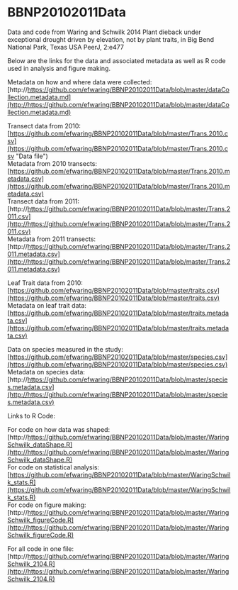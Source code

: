 BBNP20102011Data
================

Data and code from Waring and Schwilk 2014
Plant dieback under exceptional drought driven by elevation, not by plant traits, in Big Bend National Park, Texas USA
PeerJ, 2:e477 <br>

Below are the links for the data and associated metadata as well as R code used in analysis and figure making. <br>

Metadata on how and where data were collected:[http://https://github.com/efwaring/BBNP20102011Data/blob/master/dataCollection.metadata.md](http://https://github.com/efwaring/BBNP20102011Data/blob/master/dataCollection.metadata.md) <br>

Transect data from 2010: [https://github.com/efwaring/BBNP20102011Data/blob/master/Trans.2010.csv](https://github.com/efwaring/BBNP20102011Data/blob/master/Trans.2010.csv "Data file")<br>
Metadata from 2010 transects: [https://github.com/efwaring/BBNP20102011Data/blob/master/Trans.2010.metadata.csv](https://github.com/efwaring/BBNP20102011Data/blob/master/Trans.2010.metadata.csv) <br>
Transect data from 2011: [http://https://github.com/efwaring/BBNP20102011Data/blob/master/Trans.2011.csv](http://https://github.com/efwaring/BBNP20102011Data/blob/master/Trans.2011.csv) <br>
Metadata from 2011 transects:[http://https://github.com/efwaring/BBNP20102011Data/blob/master/Trans.2011.metadata.csv](http://https://github.com/efwaring/BBNP20102011Data/blob/master/Trans.2011.metadata.csv)<br>

Leaf Trait data from 2010:[https://github.com/efwaring/BBNP20102011Data/blob/master/traits.csv](https://github.com/efwaring/BBNP20102011Data/blob/master/traits.csv)<br>
Metadata on leaf trait data:[https://github.com/efwaring/BBNP20102011Data/blob/master/traits.metadata.csv](https://github.com/efwaring/BBNP20102011Data/blob/master/traits.metadata.csv) <br>

Data on species measured in the study: [https://github.com/efwaring/BBNP20102011Data/blob/master/species.csv](https://github.com/efwaring/BBNP20102011Data/blob/master/species.csv) <br>
Metadata on species data:[http://https://github.com/efwaring/BBNP20102011Data/blob/master/species.metadata.csv](http://https://github.com/efwaring/BBNP20102011Data/blob/master/species.metadata.csv)<br>

Links to R Code:<br>

For code on how data was shaped:[http://https://github.com/efwaring/BBNP20102011Data/blob/master/WaringSchwilk_dataShape.R](http://https://github.com/efwaring/BBNP20102011Data/blob/master/WaringSchwilk_dataShape.R)<br>
For code on statistical analysis: [https://github.com/efwaring/BBNP20102011Data/blob/master/WaringSchwilk_stats.R](https://github.com/efwaring/BBNP20102011Data/blob/master/WaringSchwilk_stats.R) <br>
For code on figure making:[http://https://github.com/efwaring/BBNP20102011Data/blob/master/WaringSchwilk_figureCode.R](http://https://github.com/efwaring/BBNP20102011Data/blob/master/WaringSchwilk_figureCode.R)<br>

For all code in one file: [http://https://github.com/efwaring/BBNP20102011Data/blob/master/WaringSchwilk_2104.R](http://https://github.com/efwaring/BBNP20102011Data/blob/master/WaringSchwilk_2104.R)

